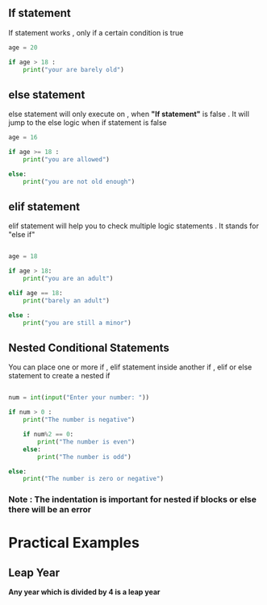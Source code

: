 
## If statement 
If statement works , only if a certain condition is true 
```python
age = 20

if age > 18 :
	print("your are barely old")
```

## else statement 
else statement will only execute on , when **"If statement"** is false . It will jump to the else logic when if statement is false 

```python
age = 16

if age >= 18 :
	print("you are allowed")

else:
	print("you are not old enough")
```

## elif statement

elif statement will help you to check multiple logic statements . It stands for "else if"

```python

age = 18

if age > 18:
	print("you are an adult")

elif age == 18:
	print("barely an adult")

else :
	print("you are still a minor")
```

## Nested Conditional Statements 

You can place one or more if , elif statement inside another if , elif  or else statement to create a nested if 

```python

num = int(input("Enter your number: "))

if num > 0 :
	print("The number is negative")

	if num%2 == 0:
		print("The number is even")
	else:
		print("The number is odd")

else:
	print("The number is zero or negative")
```



### Note : The indentation is important for nested if blocks or else there will be an error 
# Practical Examples 


## Leap Year 

**Any year which is divided by 4  is a leap year**

